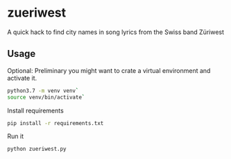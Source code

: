 # zueriwest
A quick hack to find city names in song lyrics from the Swiss band Züriwest

## Usage
Optional: Preliminary you might want to crate a virtual environment and activate it.
```bash
python3.7 -m venv venv`
source venv/bin/activate`
```
Install requirements
```bash
pip install -r requirements.txt
```

Run it
```bash
python zueriwest.py
```
